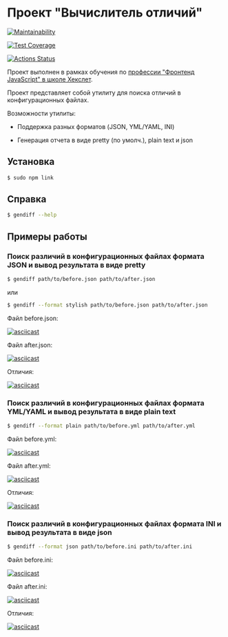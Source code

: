 # Проект "Вычислитель отличий"

[![Maintainability](https://api.codeclimate.com/v1/badges/75256f36faba9b1f2587/maintainability)](https://codeclimate.com/github/elvolt/frontend-project-lvl2/maintainability)

[![Test Coverage](https://api.codeclimate.com/v1/badges/75256f36faba9b1f2587/test_coverage)](https://codeclimate.com/github/elvolt/frontend-project-lvl2/test_coverage)

[![Actions Status](https://github.com/elvolt/frontend-project-lvl2/workflows/Node%20CI/badge.svg)](https://github.com/elvolt/frontend-project-lvl2/actions)

Проект выполнен в рамках обучения по 
[профессии "Фронтенд JavaScript" в школе Хекслет](https://ru.hexlet.io/professions/frontend).

Проект представляет собой утилиту для поиска отличий в конфигурационных файлах.

Возможности утилиты:
* Поддержка разных форматов (JSON, YML/YAML, INI)

* Генерация отчета в виде pretty (по умолч.), plain text и json

## Установка
```bash
$ sudo npm link
```

## Справка
```bash
$ gendiff --help
```

## Примеры работы
### Поиск различий в конфигурационных файлах формата JSON и вывод результата в виде pretty
```bash
$ gendiff path/to/before.json path/to/after.json
```
или
```bash
$ gendiff --format stylish path/to/before.json path/to/after.json
```

Файл before.json:

[![asciicast](https://asciinema.org/a/HccXFzCKZ9jACuX1KBCUoQoxw.svg)](https://asciinema.org/a/HccXFzCKZ9jACuX1KBCUoQoxw?speed=1.8)

Файл after.json:

[![asciicast](https://asciinema.org/a/6HalFUpxdzkMtgGnDg6ceiMBQ.svg)](https://asciinema.org/a/6HalFUpxdzkMtgGnDg6ceiMBQ?speed=1.8)  

Отличия:

[![asciicast](https://asciinema.org/a/6bWHwXSJDBQ3P66oaERe076Tg.svg)](https://asciinema.org/a/6bWHwXSJDBQ3P66oaERe076Tg?speed=1.8)  


### Поиск различий в конфигурационных файлах формата YML/YAML и вывод результата в виде plain text
```bash
$ gendiff --format plain path/to/before.yml path/to/after.yml
```
Файл before.yml:

[![asciicast](https://asciinema.org/a/1lcV6BK4s7LsMkNd0F7x1AbmO.svg)](https://asciinema.org/a/1lcV6BK4s7LsMkNd0F7x1AbmO?speed=1.8)

Файл after.yml:

[![asciicast](https://asciinema.org/a/fl8FJJanHuaENq9m6uYFNoyhj.svg)](https://asciinema.org/a/fl8FJJanHuaENq9m6uYFNoyhj?speed=1.8)

Отличия:

[![asciicast](https://asciinema.org/a/VcXbd9biokJw7hvgY0vVKSQ4a.svg)](https://asciinema.org/a/VcXbd9biokJw7hvgY0vVKSQ4a?speed=1.8)

### Поиск различий в конфигурационных файлах формата INI и вывод результата в виде json
```bash
$ gendiff --format json path/to/before.ini path/to/after.ini
```

Файл before.ini:

[![asciicast](https://asciinema.org/a/zO2u6npkCPieseffvJx8xZJ26.svg)](https://asciinema.org/a/zO2u6npkCPieseffvJx8xZJ26?speed=1.8)

Файл after.ini:

[![asciicast](https://asciinema.org/a/MHaWGKWMIQ7AhLa5yT94uwDcJ.svg)](https://asciinema.org/a/MHaWGKWMIQ7AhLa5yT94uwDcJ?speed=1.8)

Отличия:

[![asciicast](https://asciinema.org/a/I1T7ChxVRKQJo0madMKCR3qJC.svg)](https://asciinema.org/a/I1T7ChxVRKQJo0madMKCR3qJC?speed=1.8)